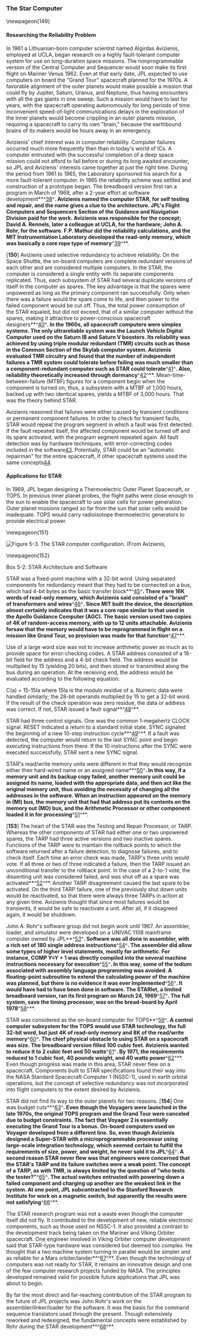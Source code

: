 ### The Star Computer

\newpageon{149}

#### Researching the Reliability Problem

In 1961 a Lithuanian-born computer scientist named Algirdas
Avizienis, employed at UCLA, began research on a highly fault-tolerant
computer system for use on long-duration space missions. The
nonprogrammable version of the Central Computer and Sequencer would soon
make its first flight on Mariner Venus 1962. Even at that early date,
JPL expected to use computers on board the "Grand Tour" spacecraft
planned for the 1970s. A favorable alignment of the outer planets would
make possible a mission that could fly by Jupiter, Saturn, Uranus, and
Neptune, thus having encounters with all the gas giants in one sweep.
Such a mission would have to last for years, with the spacecraft
operating autonomously for long periods of time. Inconvenient
speed-of-light communications delays in the exploration of the inner
planets would become crippling in an outer planets mission, requiring a
spacecraft to carry its own "brain," because the earthbound brains of
its makers would be hours away in an emergency.

Avizienis' chief interest was in computer reliability. Computer failures
occurred much more frequently then than in today's world of ICs. A
computer entrusted with the successful completion of a deep space
mission could not afford to fail before or during its long awaited
encounter, so JPL and Avizienis' interests came together at just the
right time. During the period from 1961 to 1965, the Laboratory
sponsored his search for a more fault-tolerant computer. In 1965 the
reliability scheme was settled and construction of a prototype began.
The breadboard version first ran a program in March of 1969, after a
2-year effort at software development**^[38](Source5.html)^**. Avizienis
named the computer STAR, for self testing and repair, and the name gives
a clue to the architecture. JPL's Flight Computers and Sequencers
Section of the Guidance and Navigation Division paid for the work.
Avizienis was responsible for the concept; David A. Rennels, later a
colleague at UCLA, for the hardware; John A. Rohr, for the software.
F.P. Mathur did the reliability calculations, and the MIT
Instrumentation Laboratory developed the read-only memory, which was
basically a core rope type of memory**^[39](Source5.html)^**.

\[**150**\] Avizienis used selective redundancy to achieve reliability.
On the Space Shuttle, the on-board computers are complete redundant
versions of each other and are considered multiple computers. In the
STAR, the computer is considered a single entity with its separate
components replicated. Thus, each subsystem of STAR had several
duplicate versions of itself in the computer as spares. The key
advantage is that the spares were unpowered as long as the primary
component ran successfully. Only when there was a failure would the
spare come to life, and then power to the failed component would be cut
off. Thus, the total power consumption of the STAR equaled, but did not
exceed, that of a similar computer without the spares, making it
attractive to power-conscious spacecraft
designers**^[40](Source5.html)^**. In the 1960s, all spacecraft
computers were simplex systems. The only ultrareliable system was the
Launch Vehicle Digital Computer used on the Saturn IB and Saturn V
boosters. Its reliability was achieved by using triple modular redundant
(TMR) circuits such as those in the Common Section of the Skylab
computer system. Avizienis evaluated TMR circuitry and found that the
number of independent failures a TMR system could tolerate before
failing was much smaller than a component-redundant computer such as
STAR could tolerate**^[41](Source5.html)^**. Also, reliability
theoretically increased through dormancy**^[42](Source5.html)^**.
Mean-time-between-failure (MTBF) figures for a component begin when the
component is turned on; thus, a subsystem with a MTBF of 1,000 hours,
backed up with two identical spares, yields a MTBF of 3,000 hours. That
was the theory behind STAR.

Avizienis reasoned that failures were either caused by transient
conditions or permanent component failures. In order to check for
transient faults, STAR would repeat the program segment in which a fault
was first detected. If the fault repeated itself, the affected component
would be turned off and its spare activated, with the program segment
repeated again. All fault detection was by hardware techniques, with
error-correcting codes included in the software[43](Source5.html).
Potentially, STAR could be an "automatic repairman" for the entire
spacecraft, if other spacecraft systems used the same
concepts[44](Source5.html).

#### Applications for STAR

In 1969, JPL began designing a Thermoelectric Outer Planet Spacecraft,
or TOPS. In previous inner planet probes, the flight paths were close
enough to the sun to enable the spacecraft to use solar cells for power
generation. Outer planet missions ranged so far from the sun that solar
cells would be inadequate. TOPS would carry radioisotope thermoelectric
generators to provide electrical power.

\newpageon{151}

![Figure 5-3. The STAR computer configuration. (From Avizienis,
](images/p151.jpg)

\newpageon{152}

<div class="inbox">Box 5-2: STAR Architecture and Software

STAR was a fixed-point machine with a 32-bit word. Using separated
components for redundancy meant that they had to be connected on a bus,
which had 4-bit bytes as the basic transfer
block**^[45](Source5.html)^**. There were 16K words of read-only memory,
which Avizienis said consisted of a "braid" of transformers and
wires**^[46](Source5.html)^**. Since MIT built the device, the
description almost certainly indicates that it was a core rope similar
to that used in the Apollo Guidance Computer (AGC). The basic version
used two copies of 4K of random-access memory, with up to 12 units
attachable. Avizienis forsaw that the memory would have to be
reprogrammed in flight on a mission like Grand Tour, so provision was
made for that function**^[47](Source5.html)^**.

Use of a large word size was not to increase arithmetic power as much as
to provide space for error-checking codes. A STAR address consisted of a
16-bit field for the address and a 4-bit check field. The address would
be multiplied by 15 (yielding 20 bits), and then stored or transmitted
along the bus during an operation. At the receiving end, the address
would be evaluated according to the following equation:

C(a) = 15-15Ia
where 15Ia is the modulo residue of a. Numeric data were handled
similarly; the 28-bit operands multiplied by 15 to get a 32-bit word. If
the result of the check operation was zero residue, the data or address
was correct. If not, STAR issued a fault signal**^[48](Source5.html)^**.

STAR had three control signals. One was the common 1-megahertz CLOCK
signal. RESET indicated a return to a standard initial state. SYNC
signaled the beginning of a new 10-step instruction
cycle**^[49](Source5.html)^**. If a fault was detected, the computer
would return to the last SYNC point and begin executing instructions
from there. If the 10 instructions after the SYNC were executed
successfully, STAR sent a new SYNC signal.

STAR's read/write memory units were different in that they would
recognize either their hard-wired name or an assigned
name**^[50](Source5.html)^**. In this way, if a memory unit and its
backup copy failed, another memory unit could be assigned its name,
loaded with the appropriate data, and then act like the original memory
unit, thus avoiding the necessity of changing all the addresses in the
software. When an instruction appeared on the memory in (MI) bus, the
memory unit that had that address put its contents on the memory out
(MO) bus, and the Arithmetic Processor or other component loaded it in
for processing**^[51](Source5.html)^**.

\[**153**\] The heart of the STAR was the Testing and Repair Processor,
or TARP. Whereas the other components of STAR had either one or two
unpowered spares, the TARP had three active versions and two inactive
spares. Functions of the TARP were to maintain the rollback points to
which the software returned after a failure detection, to diagnose
failures, and to check itself. Each time an error check was made, TARP's
three units would vote. If all three or two of three indicated a
failure, then the TARP issued an unconditional transfer to the rollback
point. In the case of a 2-to-1 vote, the dissenting unit was considered
failed, and was shut off as a spare was
activated**^[52](Source5.html)^**. Another TARP disagreement caused the
last spare to be activated. On the third TARP failure, one of the
previously shut down units would be reactivated, so that there were
always three TARPs in action at any given time. Avizienis thought that
since most failures would be transients, it would be safe to reactivate
a unit. After all, if it disagreed again, it would be shutdown.

John A. Rohr's software group did not begin work until 1967. An
assembler, loader, and simulator were developed on a UNIVAC 1108
mainframe computer owned by JPL**^[53](Source5.html)^**. Software was
all done in assembler, with a rich set of 180 single address
instructions**^[54](Source5.html)^**. The assembler did allow some types
of higher level statements, mostly for arithmetic. For instance, COMP
Y=Y + 1 was directly compiled into the several machine instructions
necessary for execution**^[55](Source5.html)^**. In this way, some of
the tedium associated with assembly language programming was avoided. A
floating-point subroutine to extend the calculating power of the machine
was planned, but there is no evidence it was ever
Implemented**^[56](Source5.html)^**. It would have had to have been done
in software. The STARlet, a limited breadboard version, ran its first
program on March 24, 1969**^[57](Source5.html)^**. The full system, save
the timing processor, was on the bread-board by April
1978**^[58](Source5.html)^**.

</div>

STAR was considered as the on-board computer for
TOPS**^[59](Source5.html)^**. A control computer subsystem for the TOPS
would use STAR technology, the full 32-bit word, but just 4K of
read-only memory and 8K of the read/write
memory**^[60](Source5.html)^**. The chief physical obstacle to using
STAR on a spacecraft was size. The breadboard version filled 100 cubic
feet. Avizienis wanted to reduce it to 2 cubic feet and 50
watts**^[61](Source5.html)^**. By 1971, the requirements reduced to 1
cubic foot, 40 pounds weight, and 40 watts
power**^[62](Source5.html)^**. Even though progress was made in this
area, STAR never flew on a spacecraft. Components built to STAR
specifications found their way into the NASA Standard Spacecraft
Computer 1 (NSSC-1), used in earth orbital operations, but the concept
of selective redundancy was not incorporated into flight computers to
the extent desired by Avizienis.

STAR did not find its way to the outer planets for two reasons.
\[**154**\] One was budget cuts**^[63](Source5.html)^**. Even though the
Voyagers were launched in the late 1970s, the original TOPS program and
the Grand Tour were canceled due to budget constraints. The fact that
Voyager 2 is essentially executing the Grand Tour is a bonus. On-board
computers used on Voyager developed from a different line. So, even
though Avizienis designed a Super-STAR with a microprogrammable
processor using large-scale integration technology, which seemed certain
to fulfill the requirements of size, power, and weight, he never sold it
to JPL**^[64](Source5.html)^**. A second reason STAR never flew was that
engineers were concerned that the STAR's TARP and its failure switches
were a weak point. The concept of a TARP, as with TMR, is always limited
by the question of "who tests the tester?"**^[65](Source5.html)^**. The
actual switches entrusted with powering down a failed component and
charging up another are the weakest link in the system. At one point,
JPL subcontracted to the Stanford Research Institute for work on a
magnetic switch, but apparently the results were not
satisfying**^[66](Source5.html)^**.

The STAR research program was not a waste even though the computer
itself did not fly. It contributed to the development of new, reliable
electronic components, such as those used on NSSC-1. It also provided a
contrast to the development track being taken on the Mariner and Viking
Orbiter spacecraft. One engineer involved in Viking Orbiter computer
development said that STAR-type hardware was considered but deemed too
complex. He thought that a two machine system turning in parallel would
be simpler and as reliable for a Mars
orbiter/lander**^[67](Source5.html)^**. Even though the technology of
computers was not ready for STAR, it remains an innovative design and
one of the few computer research projects funded by NASA. The principles
developed remained valid for possible future applications that JPL was
about to begin.

By far the most direct and far-reaching contribution of the STAR program
to the future of JPL projects was John Rohr's work on the
assembler/linker/loader for the software. It was the basis for the
command sequence translators used through the present. Though
extensively reworked and redesigned, the fundamental concepts were
established by Rohr during the STAR development**^[68](Source5.html)^**.
